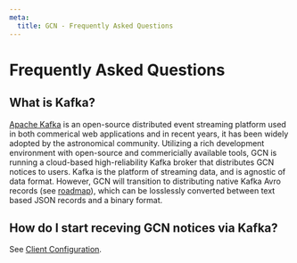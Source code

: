 ```yaml
---
meta:
  title: GCN - Frequently Asked Questions
---
```


# Frequently Asked Questions

## What is Kafka?

[Apache Kafka](https://kafka.apache.org) is an open-source distributed event streaming platform used in both commerical web applications
and in recent years, it has been widely adopted by the astronomical community. Utilizing a rich development environment with
open-source and commericially available tools, GCN is running a cloud-based high-reliability Kafka broker that distributes
GCN notices to users. Kafka is the platform of streaming data, and is agnostic of data format. However, GCN will transition to
distributing native Kafka Avro records (see [roadmap](docs/roadmap)), which can be losslessly converted between text based JSON records and a binary format.

## How do I start receving GCN notices via Kafka?

See [Client Configuration](docs/client).
